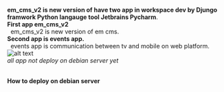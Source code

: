 
__em_cms_v2 is new version of have two app in workspace dev by Djungo framwork Python langauge tool Jetbrains Pycharm__. <br/>
__First app em_cms_v2__<br/>
  &nbsp;  em_cms_v2 is new version of em cms.<br/>
__Second app is events app.__<br/>
  &nbsp;  events app is communication between tv and mobile on web platform.<br/> 
  ![alt text](https://user-images.githubusercontent.com/31529139/54862642-56d53500-4d70-11e9-9cce-2daa09bd6c76.png)<br/>
  *all app not deploy on debian server yet*<br/><br/>
  
  __How to deploy on debian server__
  
  

